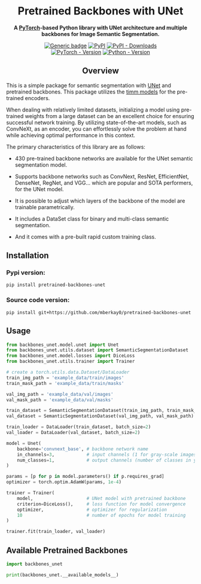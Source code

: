 <div align="center">
<h1>
  Pretrained Backbones with UNet
</h1>
<div>

**A [PyTorch](https://pytorch.org/)-based Python library with UNet architecture and multiple backbones for Image Semantic Segmentation.**


[![Generic badge](https://img.shields.io/badge/License-MIT-<COLOR>.svg?style=for-the-badge)](https://github.com/qubvel/segmentation_models.pytorch/blob/master/LICENSE) 
[![PyPI](https://img.shields.io/pypi/v/pretrained-backbones-unet?color=blue&style=for-the-badge&logo=pypi&logoColor=white)](https://pypi.org/project/pretrained-backbones-unet/) 
[![PyPI - Downloads](https://img.shields.io/pypi/dm/pretrained-backbones-unet?style=for-the-badge&color=blue)](https://pepy.tech/project/pretrained-backbones-unet) 
<br>
[![PyTorch - Version](https://img.shields.io/badge/PYTORCH-1.9+-red?style=for-the-badge&logo=pytorch)](https://pepy.tech/project/segmentation-models-pytorch) 
[![Python - Version](https://img.shields.io/badge/PYTHON-3.7+-red?style=for-the-badge&logo=python&logoColor=white)](https://pepy.tech/project/segmentation-models-pytorch) 
</div>
</div>

## <div align="center">Overview</div>

This is a simple package for semantic segmentation with [UNet](https://arxiv.org/pdf/1505.04597.pdf) and pretrained backbones. This package utilizes the [timm models](https://pypi.org/project/timm/) for the pre-trained encoders.

When dealing with relatively limited datasets, initializing a model using pre-trained weights from a large dataset can be an excellent choice for ensuring successful network training. By utilizing state-of-the-art models, such as ConvNeXt, as an encoder, you can effortlessly solve the problem at hand while achieving optimal performance in this context.

The primary characteristics of this library are as follows:
*   430 pre-trained backbone networks are available for the UNet semantic segmentation model.

*   Supports backbone networks such as ConvNext, ResNet, EfficientNet, DenseNet, RegNet, and VGG... which are popular and SOTA performers, for the UNet model.

*   It is possible to adjust which layers of the backbone of the model are trainable parametrically.

*   It includes a DataSet class for binary and multi-class semantic segmentation.

*   And it comes with a pre-built rapid custom training class.
## Installation

### Pypi version:
```
pip install pretrained-backbones-unet
```

### Source code version:
```
pip install git+https://github.com/mberkay0/pretrained-backbones-unet
```

## Usage
```python
from backbones_unet.model.unet import Unet
from backbones_unet.utils.dataset import SemanticSegmentationDataset
from backbones_unet.model.losses import DiceLoss
from backbones_unet.utils.trainer import Trainer

# create a torch.utils.data.Dataset/DataLoader
train_img_path = 'example_data/train/images' 
train_mask_path = 'example_data/train/masks'

val_img_path = 'example_data/val/images' 
val_mask_path = 'example_data/val/masks'

train_dataset = SemanticSegmentationDataset(train_img_path, train_mask_path)
val_dataset = SemanticSegmentationDataset(val_img_path, val_mask_path)

train_loader = DataLoader(train_dataset, batch_size=2)
val_loader = DataLoader(val_dataset, batch_size=2)

model = Unet(
    backbone='convnext_base', # backbone network name
    in_channels=3,            # input channels (1 for gray-scale images, 3 for RGB, etc.)
    num_classes=1,            # output channels (number of classes in your dataset)
)

params = [p for p in model.parameters() if p.requires_grad]
optimizer = torch.optim.AdamW(params, 1e-4) 

trainer = Trainer(
    model,                    # UNet model with pretrained backbone
    criterion=DiceLoss(),     # loss function for model convergence
    optimizer,                # optimizer for regularization
    10                        # number of epochs for model training
)

trainer.fit(train_loader, val_loader)
```

## Available Pretrained Backbones
```python
import backbones_unet

print(backbones_unet.__available_models__)
```